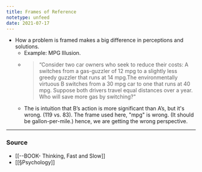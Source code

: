 ```yaml
---
title: Frames of Reference
notetype: unfeed
date: 2021-07-17
---
```


- How a problem is framed makes a big difference in perceptions and solutions. 
	- Example: MPG Illusion. 
	- > “Consider two car owners who seek to reduce their costs: A switches from a gas-guzzler of 12 mpg to a slightly less greedy guzzler that runs at 14 mpg.The environmentally virtuous B switches from a 30 mpg car to one that runs at 40 mpg. Suppose both drivers travel equal distances over a year. Who will save more gas by switching?" 
	- The is intuition that B’s action is more significant than A’s, but it's wrong. (119 vs. 83). The frame used here, "mpg" is wrong. (It should be gallon-per-mile.) hence, we are getting the wrong perspective. 


--- 

### Source
- [[--BOOK- Thinking, Fast and Slow]]
- [[§Psychology]]
